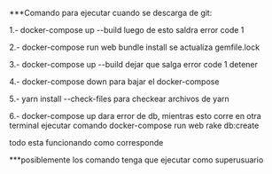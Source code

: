 ***Comando para ejecutar cuando se descarga de git:

1.- docker-compose up --build
luego de esto saldra error code 1

2.- docker-compose run web bundle install
se actualiza gemfile.lock

3.- docker-compose up --build
dejar que salga error code 1 detener

4.- docker-compose down
para bajar el docker-compose

5.- yarn install --check-files
para checkear archivos de yarn

6.- docker-compose up
dara error de db, mientras esto corre en otra
terminal ejecutar comando docker-compose run web rake db:create

todo esta funcionando como corresponde


***posiblemente los comando tenga que ejecutar como superusuario